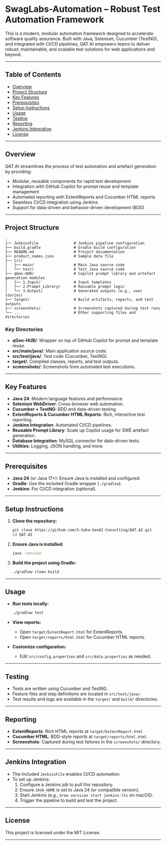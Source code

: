 # SwagLabs-Automation – Robust Test Automation Framework

This is a modern, modular automation framework designed to accelerate software quality assurance. Built with Java, Selenium, Cucumber (TestNG), and integrated with CI/CD pipelines, QAT.AI empowers teams to deliver robust, maintainable, and scalable test solutions for web applications and beyond.

---

## Table of Contents

- [Overview](#overview)
- [Project Structure](#project-structure)
- [Key Features](#key-features)
- [Prerequisites](#prerequisites)
- [Setup Instructions](#setup-instructions)
- [Usage](#usage)
- [Testing](#testing)
- [Reporting](#reporting)
- [Jenkins Integration](#jenkins-integration)
- [License](#license)

---

## Overview

QAT.AI streamlines the process of test automation and artefact generation by providing:
- Modular, reusable components for rapid test development
- Integration with GitHub Copilot for prompt reuse and template management
- Automated reporting with ExtentReports and Cucumber HTML reports
- Seamless CI/CD integration using Jenkins
- Support for data-driven and behavior-driven development (BDD)

---

## Project Structure

```
.
├── JenkinsFile                # Jenkins pipeline configuration
├── build.gradle               # Gradle build configuration
├── README.md                  # Project documentation
├── product_names.json         # Sample data file
├── src/
│   ├── main/                  # Main Java source code
│   └── test/                  # Test Java source code
├── qGen-HUB/                  # Copilot prompt library and artefact generation modules
│   ├── 1.Input/               # Input templates
│   ├── 2.Prompt_Library/      # Reusable prompt logic
│   └── 3.Output/              # Generated outputs (e.g., user stories)
├── target/                    # Build artifacts, reports, and test outputs
├── screenshots/               # Screenshots captured during test runs
└── ...                        # Other supporting files and directories
```

### Key Directories

- **qGen-HUB/**: Wrapper on top of GitHub Copilot for prompt and template reuse.
- **src/main/java/**: Main application source code.
- **src/test/java/**: Test code (Cucumber, TestNG).
- **target/**: Compiled classes, reports, and test outputs.
- **screenshots/**: Screenshots from automated test executions.

---

## Key Features

- **Java 24**: Modern language features and performance.
- **Selenium WebDriver**: Cross-browser web automation.
- **Cucumber + TestNG**: BDD and data-driven testing.
- **ExtentReports & Cucumber HTML Reports**: Rich, interactive test reporting.
- **Jenkins Integration**: Automated CI/CD pipelines.
- **Reusable Prompt Library**: Scale up Copilot usage for SWE artefact generation.
- **Database Integration**: MySQL connector for data-driven tests.
- **Utilities**: Logging, JSON handling, and more.

---

## Prerequisites

- **Java 24** (or Java 17+): Ensure Java is installed and configured.
- **Gradle**: Use the included Gradle wrapper (`./gradlew`).
- **Jenkins**: For CI/CD integration (optional).

---

## Setup Instructions

1. **Clone the repository:**
   ```sh
   git clone https://github.com/S-Saha-GenAI-Consulting/QAT.AI.git
   cd QAT.AI
   ```

2. **Ensure Java is installed:**
   ```sh
   java -version
   ```

3. **Build the project using Gradle:**
   ```sh
   ./gradlew clean build
   ```

---

## Usage

- **Run tests locally:**
  ```sh
  ./gradlew test
  ```

- **View reports:**
  - Open `target/ExtentReport.html` for ExtentReports.
  - Open `target/reports/html.html` for Cucumber HTML reports.

- **Customize configuration:**
  - Edit `src/config.properties` and `src/data.properties` as needed.

---

## Testing

- Tests are written using Cucumber and TestNG.
- Feature files and step definitions are located in `src/test/java/`.
- Test results and logs are available in the `target/` and `build/` directories.

---

## Reporting

- **ExtentReports**: Rich HTML reports at `target/ExtentReport.html`
- **Cucumber HTML**: BDD-style reports at `target/reports/html.html`
- **Screenshots**: Captured during test failures in the `screenshots/` directory.

---

## Jenkins Integration

- The included `JenkinsFile` enables CI/CD automation.
- To set up Jenkins:
  1. Configure a Jenkins job to pull this repository.
  2. Ensure `JAVA_HOME` is set to Java 24 (or compatible version).
  3. Start Jenkins (e.g., `brew services start jenkins-lts` on macOS).
  4. Trigger the pipeline to build and test the project.

---

## License

This project is licensed under the MIT License.

---